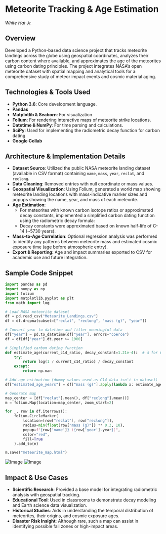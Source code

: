 # Meteorite Tracking & Age Estimation

*White Hat Jr.*

## Overview  
Developed a Python-based data science project that tracks meteorite landings across the globe using geospatial coordinates, analyzes their carbon content where available, and approximates the age of the meteorites using carbon dating principles. The project integrates NASA’s open meteorite dataset with spatial mapping and analytical tools for a comprehensive study of meteor impact events and cosmic material aging.

## Technologies & Tools Used  
- **Python 3.6**: Core development language.  
- **Pandas**
- **Matplotlib & Seaborn**: For visualization
- **Folium**: For rendering interactive maps of meteorite strike locations.  
- **Datetime & NumPy**: For time parsing and calculations.  
- **SciPy**: Used for implementing the radiometric decay function for carbon dating.  
- **Google Collab**

## Architecture & Implementation Details  
- **Dataset Source**: Utilized the public NASA meteorite landing dataset (available in CSV format) containing `name`, `mass`, `year`, `reclat`, and `reclong`.  
- **Data Cleaning**: Removed entries with null coordinate or mass values. 
- **Geospatial Visualization**: Using Folium, generated a world map showing meteorite landing locations with mass-indicative marker sizes and popups showing the name, year, and mass of each meteorite.  
- **Age Estimation**:  
  - For meteorites with known carbon isotope ratios or approximated decay constants, implemented a simplified carbon dating function using the radiometric decay formula:    
  - Decay constants were approximated based on known half-life of C-14 (~5730 years).  
- **Mass-to-Age Correlation**: Optional regression analysis was performed to identify any patterns between meteorite mass and estimated cosmic exposure time (age before atmospheric entry).  
- **Export & Reporting**: Age and impact summaries exported to CSV for academic use and future integration.

## Sample Code Snippet

```python
import pandas as pd
import numpy as np
import folium
import matplotlib.pyplot as plt
from math import log

# Load NASA meteorite dataset
df = pd.read_csv("Meteorite_Landings.csv")
df = df.dropna(subset=["reclat", "reclong", "mass (g)", "year"])

# Convert year to datetime and filter meaningful data
df["year"] = pd.to_datetime(df["year"], errors="coerce")
df = df[df["year"].dt.year >= 1900]

# Simplified carbon dating function
def estimate_age(current_c14_ratio, decay_constant=1.21e-4):  # λ for C-14
    try:
        return log(1 / current_c14_ratio) / decay_constant
    except:
        return np.nan

# Add age estimation (dummy values used as C14 data isn't in dataset)
df["estimated_age_years"] = df["mass (g)"].apply(lambda x: estimate_age(current_c14_ratio=0.75))

# Generate map
map_center = [df["reclat"].mean(), df["reclong"].mean()]
m = folium.Map(location=map_center, zoom_start=2)

for _, row in df.iterrows():
    folium.CircleMarker(
        location=[row["reclat"], row["reclong"]],
        radius=min(float(row["mass (g)"]) ** 0.3, 10),
        popup=f"{row['name']} ({row['year'].year})",
        color="red",
        fill=True
    ).add_to(m)

m.save("meteorite_map.html")
```
![Image](https://github.com/user-attachments/assets/55ff8ef6-76ed-4d33-b501-6d72d86c6792)
![Image](https://github.com/user-attachments/assets/14119fe2-6676-455e-8f1b-fcf1d5d3c553)
## Impact & Use Cases  
- **Scientific Research**: Provided a base model for integrating radiometric analysis with geospatial tracking.  
- **Educational Tool**: Used in classrooms to demonstrate decay modeling and Earth science data visualization.  
- **Historical Studies**: Aids in understanding the temporal distribution of meteorites, their origins, and cosmic exposure ages.  
- **Disaster Risk Insight**: Although rare, such a map can assist in identifying possible fall zones or high-impact areas.

